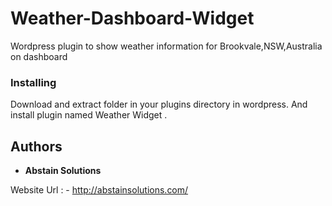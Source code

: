 # Weather-Dashboard-Widget

Wordpress plugin to show weather information for Brookvale,NSW,Australia on dashboard

### Installing

Download and extract folder in your plugins directory in wordpress. And install plugin named Weather Widget .

## Authors

* **Abstain Solutions** 

Website Url : - http://abstainsolutions.com/
